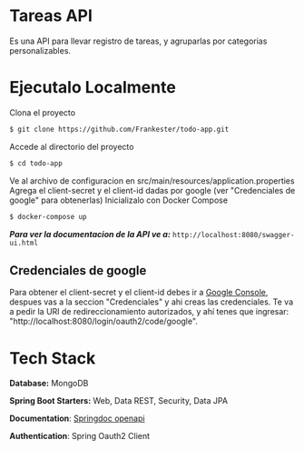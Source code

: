 # Tareas API
Es una API para llevar registro de tareas, y agruparlas por categorias personalizables.


# Ejecutalo Localmente
Clona el proyecto
```bash
$ git clone https://github.com/Frankester/todo-app.git
```
Accede al directorio del proyecto
```bash
$ cd todo-app
```
Ve al archivo de configuracion en src/main/resources/application.properties
Agrega el client-secret y el client-id dadas por google (ver "Credenciales de google" para obtenerlas)
Inicializalo con Docker Compose
```bash
$ docker-compose up
```

__*Para ver la documentacion de la API ve a:*__
``http://localhost:8080/swagger-ui.html``

## Credenciales de google
Para obtener el client-secret y el client-id debes ir a [Google Console](https://console.developers.google.com), despues vas a la seccion "Credenciales" y ahi creas las credenciales.
Te va a pedir la URI de redireccionamiento autorizados, y ahí tenes que ingresar: "http://localhost:8080/login/oauth2/code/google".


# Tech Stack

**Database:** MongoDB

**Spring Boot Starters:**  Web,  Data REST, Security, Data JPA

**Documentation**: [Springdoc openapi](https://springdoc.org/v2/)

**Authentication**: Spring Oauth2 Client
